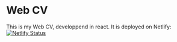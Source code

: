 # Web CV

This is my Web CV, developpend in react. It is deployed on Netlify:   
[![Netlify Status](https://api.netlify.com/api/v1/badges/00a29a99-777f-4bc8-8e9d-8476e89adccf/deploy-status)](https://app.netlify.com/sites/janleo/deploys)
